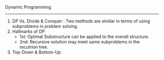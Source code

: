 Dynamic Programming
- - - -
1. DP Vs. Divide & Conquer
: Two methods are similar in terms of using subproblems in problem solving. 
2. Hallmarks of DP
	* 1st: Optimal Substructure can be applied to the overall structure.
	* 2nd: Recursive solution may meet same subproblems in the recutrion tree.
3. Top-Down & Bottom-Up
